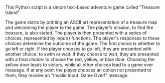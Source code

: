 
This Python script is a simple text-based adventure game called "Treasure Island".

The game starts by printing an ASCII art representation of a treasure map and welcoming 
the player to the game. The player's mission, to find the treasure, is also stated.
The player is then presented with a series of choices, represented by input() functions. 
The player's responses to these choices determine the outcome of the game.
The first choice is whether to go left or right. If the player chooses to go left, 
they are presented with another choice: to swim or wait. If they choose to wait, they 
are presented with a final choice: to choose the red, yellow, or blue door. Choosing 
the yellow door leads to victory, while all other choices lead to a game over message.
If at any point the player chooses an option not presented to them, they receive an 
"Invalid input. Game Over!" message.